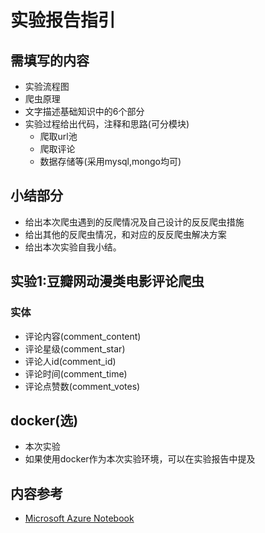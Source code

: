 # 实验报告指引

## 需填写的内容
- 实验流程图
- 爬虫原理
- 文字描述基础知识中的6个部分
- 实验过程给出代码，注释和思路(可分模块)
    - 爬取url池
    - 爬取评论
    - 数据存储等(采用mysql,mongo均可)

## 小结部分
- 给出本次爬虫遇到的反爬情况及自己设计的反反爬虫措施
- 给出其他的反爬虫情况，和对应的反反爬虫解决方案
- 给出本次实验自我小结。

## 实验1:豆瓣网动漫类电影评论爬虫

### 实体
- 评论内容(comment_content)
- 评论星级(comment_star)
- 评论人id(comment_id)
- 评论时间(comment_time)
- 评论点赞数(comment_votes)

## docker(选)
- 本次实验
- 如果使用docker作为本次实验环境，可以在实验报告中提及

## 内容参考
- [Microsoft Azure Notebook](https://notebooks.azure.com/JA1LE1/projects/XMUDataScienceAndBigData)

